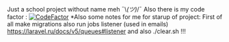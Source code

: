 Just a school project without name meh ¯\\_(ツ)_/¯ 
Also there is my code factor : [![CodeFactor](https://www.codefactor.io/repository/github/nereg/school/badge)](https://www.codefactor.io/repository/github/nereg/school)
*Also some notes for me for starup of project:
First of all make migrations 
also run jobs listener (used in emails) https://laravel.ru/docs/v5/queues#listener
and also ./clear.sh !!!